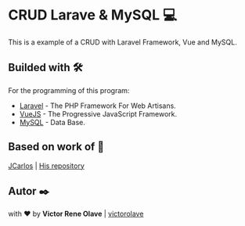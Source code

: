 # CRUD Larave & MySQL 💻

This is a example of a CRUD with Laravel Framework, Vue and MySQL.

## Builded with 🛠️

For the programming of this program:
* [Laravel](https://laravel.com/) - The PHP Framework For Web Artisans.
* [VueJS](https://vuejs.org/) - The Progressive JavaScript Framework.
* [MySQL](https://www.mysql.com/) - Data Base.

## Based on work of 🚩
[JCarlos](https://github.com/JCarlosR) | [His repository](https://github.com/JCarlosR/my-thoughts)

## Autor ✒️
with ❤️ by   **Victor Rene Olave** | [victorolave](https://github.com/victorolave)
 
